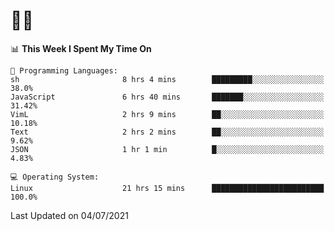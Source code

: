 # 👨‍💻
<!--START_SECTION:waka-->
📊 **This Week I Spent My Time On** 

```text
💬 Programming Languages: 
sh                       8 hrs 4 mins        █████████░░░░░░░░░░░░░░░░   38.0% 
JavaScript               6 hrs 40 mins       ███████░░░░░░░░░░░░░░░░░░   31.42% 
VimL                     2 hrs 9 mins        ██░░░░░░░░░░░░░░░░░░░░░░░   10.18% 
Text                     2 hrs 2 mins        ██░░░░░░░░░░░░░░░░░░░░░░░   9.62% 
JSON                     1 hr 1 min          █░░░░░░░░░░░░░░░░░░░░░░░░   4.83%

💻 Operating System: 
Linux                    21 hrs 15 mins      █████████████████████████   100.0%

```


 Last Updated on 04/07/2021
<!--END_SECTION:waka-->
